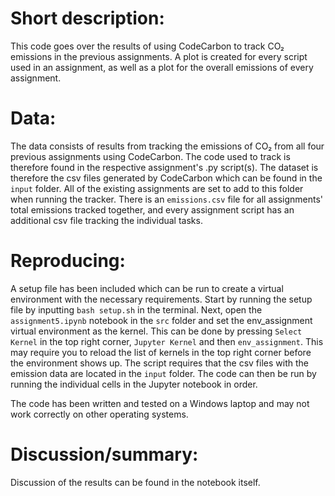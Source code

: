 # Short description: 
This code goes over the results of using CodeCarbon to track CO₂ emissions in the previous assignments. A plot is created for every script used in an assignment, as well as a plot for the overall emissions of every assignment.

# Data:
The data consists of results from tracking the emissions of CO₂ from all four previous assignments using CodeCarbon. The code used to track is therefore found in the respective assignment's .py script(s). 
The dataset is therefore the csv files generated by CodeCarbon which can be found in the ```input``` folder. All of the existing assignments are set to add to this folder when running the tracker. There is an ```emissions.csv``` file for all assignments' total emissions tracked together, and every assignment script has an additional csv file tracking the individual tasks.

# Reproducing:
A setup file has been included which can be run to create a virtual environment with the necessary requirements. Start by running the setup file by inputting ```bash setup.sh``` in the terminal. Next, open the ```assignment5.ipynb``` notebook in the ```src``` folder and set the env_assignment virtual environment as the kernel. This can be done by pressing ```Select Kernel``` in the top right corner, ```Jupyter Kernel``` and then ```env_assignment```. This may require you to reload the list of kernels in the top right corner before the environment shows up.
The script requires that the csv files with the emission data are located in the ```input``` folder. The code can then be run by running the individual cells in the Jupyter notebook in order. 

The code has been written and tested on a Windows laptop and may not work correctly on other operating systems.

# Discussion/summary:
Discussion of the results can be found in the notebook itself.